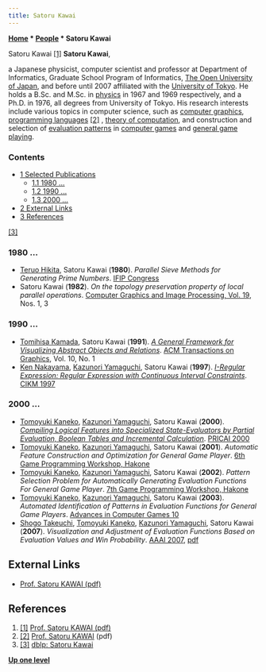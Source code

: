 ```yaml
---
title: Satoru Kawai
---
```

**[Home](Home "Home") \* [People](People "People") \* Satoru Kawai**



 [](https://www.ouj.ac.jp/eng/pdf/profile/profile.kawai.satoru.pdf) Satoru Kawai <a id="cite-note-1" href="#cite-ref-1">[1]</a> 
**Satoru Kawai**,  

a Japanese physicist, computer scientist and professor at Department of Informatics, Graduate School Program of Informatics, [The Open University of Japan](https://en.wikipedia.org/wiki/The_Open_University_of_Japan), and before until 2007 affiliated with the [University of Tokyo](https://en.wikipedia.org/wiki/University_of_Tokyo). He holds a B.Sc. and M.Sc. in [physics](https://en.wikipedia.org/wiki/Physics) in 1967 and 1969 respectively, and a Ph.D. in 1976, all degrees from University of Tokyo. His research interests include various topics in computer science, such as [computer graphics](https://en.wikipedia.org/wiki/Computer_graphics), [programming languages](Languages "Languages") <a id="cite-note-2" href="#cite-ref-2">[2]</a> , [theory of computation](https://en.wikipedia.org/wiki/Theory_of_computation), and construction and selection of [evaluation patterns](Evaluation_Patterns "Evaluation Patterns") in [computer games](Games "Games") and [general game playing](General_Game_Playing "General Game Playing"). 



### Contents


* [1 Selected Publications](#selected-publications)
	+ [1.1 1980 ...](#1980-...)
	+ [1.2 1990 ...](#1990-...)
	+ [1.3 2000 ...](#2000-...)
* [2 External Links](#external-links)
* [3 References](#references)






<a id="cite-note-3" href="#cite-ref-3">[3]</a>



### 1980 ...


* [Teruo Hikita](https://www.linkedin.com/in/teruo-hikita-8791746a), Satoru Kawai (**1980**). *Parallel Sieve Methods for Generating Prime Numbers*. [IFIP Congress](Conferences#IFIP "Conferences")
* Satoru Kawai (**1982**). *On the topology preservation property of local parallel operations*. [Computer Graphics and Image Processing, Vol. 19](http://dblp.uni-trier.de/db/journals/cvgip/cvgip19.html#Kawai82a), Nos. 1, 3


### 1990 ...


* [Tomihisa Kamada](http://dblp.uni-trier.de/pers/hd/k/Kamada:Tomihisa), Satoru Kawai (**1991**). *[A General Framework for Visualizing Abstract Objects and Relations](http://dl.acm.org/citation.cfm?id=99903&dl=ACM&coll=DL&CFID=803532268&CFTOKEN=50744603)*. [ACM Transactions on Graphics](ACM#TOG "ACM"), Vol. 10, No. 1
* [Ken Nakayama](http://dblp.uni-trier.de/pers/hd/n/Nakayama:Ken), [Kazunori Yamaguchi](Kazunori_Yamaguchi "Kazunori Yamaguchi"), Satoru Kawai (**1997**). *[I-Regular Expression: Regular Expression with Continuous Interval Constraints](http://dl.acm.org/citation.cfm?id=266854)*. [CIKM 1997](http://dblp.uni-trier.de/db/conf/cikm/cikm97.html#NakayamaYK97)


### 2000 ...


* [Tomoyuki Kaneko](Tomoyuki_Kaneko "Tomoyuki Kaneko"), [Kazunori Yamaguchi](Kazunori_Yamaguchi "Kazunori Yamaguchi"), Satoru Kawai (**2000**). *[Compiling Logical Features into Specialized State-Evaluators by Partial Evaluation, Boolean Tables and Incremental Calculation](http://link.springer.com/chapter/10.1007%2F3-540-44533-1_11)*. [PRICAI 2000](http://www.informatik.uni-trier.de/~ley/db/conf/pricai/pricai2000.html#KanekoYK00)
* [Tomoyuki Kaneko](Tomoyuki_Kaneko "Tomoyuki Kaneko"), [Kazunori Yamaguchi](Kazunori_Yamaguchi "Kazunori Yamaguchi"), Satoru Kawai (**2001**). *Automatic Feature Construction and Optimization for General Game Player*. [6th Game Programming Workshop, Hakone](Conferences#GPW "Conferences")
* [Tomoyuki Kaneko](Tomoyuki_Kaneko "Tomoyuki Kaneko"), [Kazunori Yamaguchi](Kazunori_Yamaguchi "Kazunori Yamaguchi"), Satoru Kawai (**2002**). *Pattern Selection Problem for Automatically Generating Evaluation Functions For General Game Player*. [7th Game Programming Workshop, Hakone](Conferences#GPW "Conferences")
* [Tomoyuki Kaneko](Tomoyuki_Kaneko "Tomoyuki Kaneko"), [Kazunori Yamaguchi](Kazunori_Yamaguchi "Kazunori Yamaguchi"), Satoru Kawai (**2003**). *Automated Identification of Patterns in Evaluation Functions for General Game Players*. [Advances in Computer Games 10](Advances_in_Computer_Games_10 "Advances in Computer Games 10")
* [Shogo Takeuchi](Shogo_Takeuchi "Shogo Takeuchi"), [Tomoyuki Kaneko](Tomoyuki_Kaneko "Tomoyuki Kaneko"), [Kazunori Yamaguchi](Kazunori_Yamaguchi "Kazunori Yamaguchi"), Satoru Kawai (**2007**). *Visualization and Adjustment of Evaluation Functions Based on Evaluation Values and Win Probability*. [AAAI 2007](http://www.informatik.uni-trier.de/~ley/db/conf/aaai/aaai2007.html), [pdf](https://www.aaai.org/Papers/AAAI/2007/AAAI07-136.pdf)


## External Links


* [Prof. Satoru KAWAI (pdf)](https://www.ouj.ac.jp/eng/pdf/profile/profile.kawai.satoru.pdf)


## References


1. <a id="cite-ref-1" href="#cite-note-1">[1]</a> [Prof. Satoru KAWAI (pdf)](https://www.ouj.ac.jp/eng/pdf/profile/profile.kawai.satoru.pdf)
2. <a id="cite-ref-2" href="#cite-note-2">[2]</a> [Prof. Satoru KAWAI](http://www.ouj.ac.jp/eng/pdf/profile/profile.kawai.satoru.pdf) (pdf)
3. <a id="cite-ref-3" href="#cite-note-3">[3]</a> [dblp: Satoru Kawai](http://dblp.uni-trier.de/pers/hd/k/Kawai:Satoru)

**[Up one level](People "People")**







 

